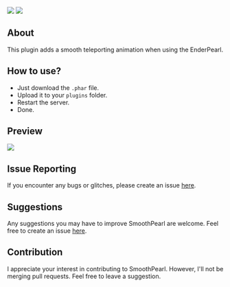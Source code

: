 [![](https://poggit.pmmp.io/shield.dl/SmoothPearl)](https://poggit.pmmp.io/p/SmoothPearl) [![](https://poggit.pmmp.io/shield.dl.total/SmoothPearl)](https://poggit.pmmp.io/p/SmoothPearl)

## About

This plugin adds a smooth teleporting animation when using the EnderPearl.

## How to use?
- Just download the ``.phar`` file.
- Upload it to your ``plugins`` folder.
- Restart the server.
- Done.

## Preview
![](https://github.com/imLuckii/SmoothPearl/blob/main/extras/example.gif)

## Issue Reporting

If you encounter any bugs or glitches, please create an issue [here](https://github.com/imLuckii/SmoothPearl/issues/new).

## Suggestions

Any suggestions you may have to improve SmoothPearl are welcome. Feel free to create an issue [here](https://github.com/imLuckii/SmoothPearl/issues/new).

## Contribution

I appreciate your interest in contributing to SmoothPearl. However, I'll not be merging pull requests. Feel free to leave a suggestion.
